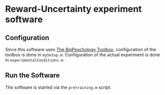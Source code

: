 Reward-Uncertainty experiment software
======================================

Configuration
-------------

Since this software uses [The BioPsychology Toolbox](http://biopsytoolbox.sourceforge.net/), configuration of the toolbox is done in `mySetup.m`.
Configuration of the actual experiment is done in `experimentalConditions.m`

Run the Software
----------------

The software is started via the `pretraining.m` script.
